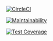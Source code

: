 [![CircleCI](https://dl.circleci.com/status-badge/img/gh/manolo2829/test-circleci-codeclimate/tree/main.svg?style=svg)](https://dl.circleci.com/status-badge/redirect/gh/manolo2829/test-circleci-codeclimate/tree/main)

[![Maintainability](https://api.codeclimate.com/v1/badges/2ad3200f8412de4eaf12/maintainability)](https://codeclimate.com/github/manolo2829/test-circleci-codeclimate/maintainability)

[![Test Coverage](https://api.codeclimate.com/v1/badges/2ad3200f8412de4eaf12/test_coverage)](https://codeclimate.com/github/manolo2829/test-circleci-codeclimate/test_coverage)
